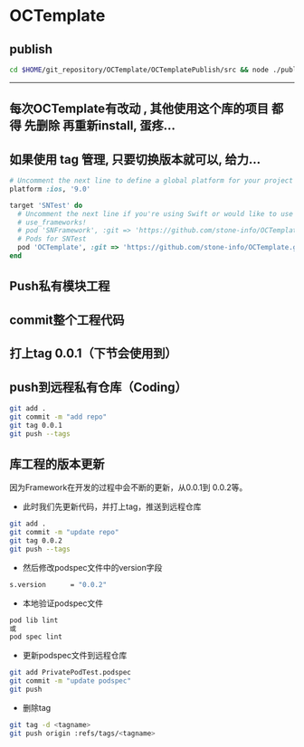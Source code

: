 # OCTemplate

## publish
```bash
cd $HOME/git_repository/OCTemplate/OCTemplatePublish/src && node ./publish.js
```

---

## 每次OCTemplate有改动 , 其他使用这个库的项目 都得 先删除 再重新install, 蛋疼...
## 如果使用 tag 管理, 只要切换版本就可以, 给力...
```ruby
# Uncomment the next line to define a global platform for your project
platform :ios, '9.0'

target 'SNTest' do
  # Uncomment the next line if you're using Swift or would like to use dynamic frameworks
  # use_frameworks!
  # pod 'SNFramework', :git => 'https://github.com/stone-info/OCTemplate.git'
  # Pods for SNTest
  pod 'OCTemplate', :git => 'https://github.com/stone-info/OCTemplate.git',:tag => '0.0.6'
end
```


## Push私有模块工程
## commit整个工程代码
## 打上tag 0.0.1（下节会使用到）
## push到远程私有仓库（Coding）

```bash
git add .
git commit -m "add repo"
git tag 0.0.1
git push --tags
```


## 库工程的版本更新
因为Framework在开发的过程中会不断的更新，从0.0.1到 0.0.2等。

- 此时我们先更新代码，并打上tag，推送到远程仓库
```bash
git add .
git commit -m "update repo"
git tag 0.0.2
git push --tags
```

- 然后修改podspec文件中的version字段
```bash
s.version      = "0.0.2"
```

- 本地验证podspec文件
```bash
pod lib lint
或
pod spec lint
```



- 更新podspec文件到远程仓库
```bash
git add PrivatePodTest.podspec
git commit -m "update podspec"
git push
```

- 删除tag

```bash
git tag -d <tagname>
git push origin :refs/tags/<tagname>
```

